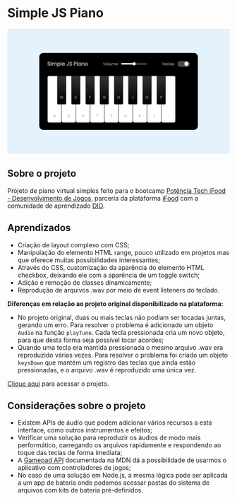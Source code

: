 # Simple JS Piano
![Simple JS Piano](/src/share-img.png)

## Sobre o projeto
Projeto de piano virtual simples feito para o bootcamp [Potência Tech iFood - Desenvolvimento de Jogos](https://web.dio.me/track/potencia-tech-ifood-desenvolvimento-de-jogos?ref=CG&utm_source=ativos-90D&utm_medium=plataforma&utm_campaign=ifood-potencia-tech-2023&utm_term=banner-modal&utm_content=trilha-jogos-inscricoes-abertas), parceria da plataforma [iFood](https://www.ifood.com.br/) com a comunidade de aprendizado [DIO](https://web.dio.me).

## Aprendizados
- Criação de layout complexo com CSS;
- Manipulação do elemento HTML range, pouco utilizado em projetos mas que oferece muitas possibilidades interessantes;
- Através do CSS, customização da aparência do elemento HTML checkbox, deixando ele com a aparência de um toggle switch;
- Adição e remoção de classes dinamicamente;
- Reprodução de arquivos .wav por meio de event listeners do teclado.

**Diferenças em relação ao projeto original disponibilizado na plataforma:**

- No projeto original, duas ou mais teclas não podiam ser tocadas juntas, gerando um erro. Para resolver o problema é adicionado um objeto `Audio` na função `playTune`. Cada tecla pressionada cria um novo objeto, para que desta forma seja possível tocar acordes;
- Quando uma tecla era mantida pressionada o mesmo arquivo .wav era reproduzido várias vezes. Para resolver o problema foi criado um objeto `keysDown` que mantém um registro das teclas que ainda estão pressionadas, e o arquivo .wav é reproduzido uma única vez.

[Clique aqui](https://cleytonferreira.github.io/simple-js-piano/) para acessar o projeto.

## Considerações sobre o projeto
- Existem APIs de áudio que podem adicionar vários recursos a esta interface, como outros instrumentos e efeitos;
- Verificar uma solução para reproduzir os áudios de modo mais performático, carregando os arquivos rapidamente e respondendo ao toque das teclas de forma imediata;
- A [Gamepad API](https://developer.mozilla.org/en-US/docs/Web/API/Gamepad_API) documentada na MDN dá a possibilidade de usarmos o aplicativo com controladores de jogos;
- No caso de uma solução em Node.js, a mesma lógica pode ser aplicada a um app de bateria onde podemos acessar pastas do sistema de arquivos com kits de bateria pré-definidos.